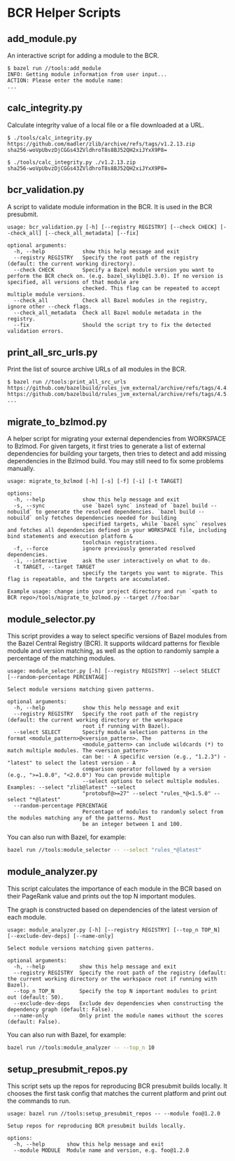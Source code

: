 # BCR Helper Scripts

## add_module.py

An interactive script for adding a module to the BCR.
```
$ bazel run //tools:add_module
INFO: Getting module information from user input...
ACTION: Please enter the module name:
...
```

## calc_integrity.py

Calculate integrity value of a local file or a file downloaded at a URL.
```
$ ./tools/calc_integrity.py https://github.com/madler/zlib/archive/refs/tags/v1.2.13.zip
sha256-woVpUbvzDjCGGs43ZVldhroT8s8BJ52QH2xiJYxX9P8=

$ ./tools/calc_integrity.py ./v1.2.13.zip
sha256-woVpUbvzDjCGGs43ZVldhroT8s8BJ52QH2xiJYxX9P8=
```

## bcr_validation.py

A script to validate module information in the BCR. It is used in the BCR presubmit.
```
usage: bcr_validation.py [-h] [--registry REGISTRY] [--check CHECK] [--check_all] [--check_all_metadata] [--fix]

optional arguments:
  -h, --help            show this help message and exit
  --registry REGISTRY   Specify the root path of the registry (default: the current working directory).
  --check CHECK         Specify a Bazel module version you want to perform the BCR check on. (e.g. bazel_skylib@1.3.0). If no version is specified, all versions of that module are
                        checked. This flag can be repeated to accept multiple module versions.
  --check_all           Check all Bazel modules in the registry, ignore other --check flags.
  --check_all_metadata  Check all Bazel module metadata in the registry.
  --fix                 Should the script try to fix the detected validation errors.
```

## print_all_src_urls.py

Print the list of source archive URLs of all modules in the BCR.
```
$ bazel run //tools:print_all_src_urls
https://github.com/bazelbuild/rules_jvm_external/archive/refs/tags/4.4.2.zip
https://github.com/bazelbuild/rules_jvm_external/archive/refs/tags/4.5.zip
...
```

## migrate_to_bzlmod.py

A helper script for migrating your external dependencies from WORKSPACE to Bzlmod. For given targets, it first tries to generate a list of external dependencies for building your targets,
then tries to detect and add missing dependencies in the Bzlmod build. You may still need to fix some problems manually.

```
usage: migrate_to_bzlmod [-h] [-s] [-f] [-i] [-t TARGET]

options:
  -h, --help            show this help message and exit
  -s, --sync            use `bazel sync` instead of `bazel build --nobuild` to generate the resolved dependencies. `bazel build --nobuild` only fetches dependencies needed for building
                        specified targets, while `bazel sync` resolves and fetches all dependencies defined in your WORKSPACE file, including bind statements and execution platform &
                        toolchain registrations.
  -f, --force           ignore previously generated resolved dependencies.
  -i, --interactive     ask the user interactively on what to do.
  -t TARGET, --target TARGET
                        specify the targets you want to migrate. This flag is repeatable, and the targets are accumulated.

Example usage: change into your project directory and run `<path to BCR repo>/tools/migrate_to_bzlmod.py --target //foo:bar`
```

## module_selector.py

This script provides a way to select specific versions of Bazel modules from the Bazel Central Registry (BCR). It supports wildcard patterns for flexible module and version matching, as well as the option to randomly sample a percentage of the matching modules.

```
usage: module_selector.py [-h] [--registry REGISTRY] --select SELECT [--random-percentage PERCENTAGE]

Select module versions matching given patterns.

optional arguments:
  -h, --help            show this help message and exit
  --registry REGISTRY   Specify the root path of the registry (default: the current working directory or the workspace
                        root if running with Bazel).
  --select SELECT       Specify module selection patterns in the format <module_pattern>@<version_pattern>. The
                        <module_pattern> can include wildcards (*) to match multiple modules. The <version_pattern>
                        can be: - A specific version (e.g., "1.2.3") - "latest" to select the latest version - A
                        comparison operator followed by a version (e.g., ">=1.0.0", "<2.0.0") You can provide multiple
                        --select options to select multiple modules. Examples: --select "zlib@latest" --select
                        "protobuf@>=27" --select "rules_*@<1.5.0" --select "*@latest"
  --random-percentage PERCENTAGE
                        Percentage of modules to randomly select from the modules matching any of the patterns. Must
                        be an integer between 1 and 100.
```

You can also run with Bazel, for example:

```bash
bazel run //tools:module_selector -- --select "rules_*@latest"
```

## module_analyzer.py

This script calculates the importance of each module in the BCR based on their PageRank value and prints out the top N important modules.

The graph is constructed based on dependencies of the latest version of each module.

```
usage: module_analyzer.py [-h] [--registry REGISTRY] [--top_n TOP_N] [--exclude-dev-deps] [--name-only]

Select module versions matching given patterns.

optional arguments:
  -h, --help           show this help message and exit
  --registry REGISTRY  Specify the root path of the registry (default: the current working directory or the workspace root if running with Bazel).
  --top_n TOP_N        Specify the top N important modules to print out (default: 50).
  --exclude-dev-deps   Exclude dev dependencies when constructing the dependency graph (default: False).
  --name-only          Only print the module names without the scores (default: False).
```

You can also run with Bazel, for example:

```bash
bazel run //tools:module_analyzer -- --top_n 10
```

## setup_presubmit_repos.py

This script sets up the repos for reproducing BCR presubmit builds locally.
It chooses the first task config that matches the current platform and print out the commands to run.

```
usage: bazel run //tools:setup_presubmit_repos -- --module foo@1.2.0

Setup repos for reproducing BCR presubmit builds locally.

options:
  -h, --help       show this help message and exit
  --module MODULE  Module name and version, e.g. foo@1.2.0
```
